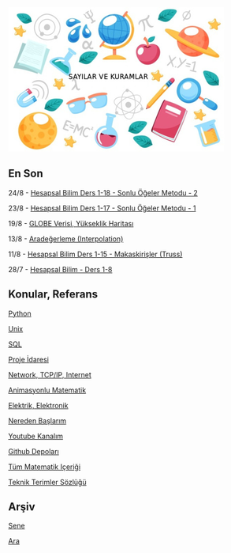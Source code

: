 
![](sk.jpg)

## En Son

24/8 - [Hesapsal Bilim Ders 1-18 - Sonlu Öğeler Metodu - 2](https://burakbayramli.github.io/dersblog/compscieng/compscieng_1_18/ders_118.html)

23/8 - [Hesapsal Bilim Ders 1-17 - Sonlu Öğeler Metodu - 1](https://burakbayramli.github.io/dersblog/compscieng/compscieng_1_17/ders_1.17.html)

19/8 - [GLOBE Verisi, Yükseklik Haritası](https://burakbayramli.github.io/dersblog/sk/2019/04/elevation.html#globe)

13/8 - [Aradeğerleme (Interpolation)](https://burakbayramli.github.io/dersblog/sk/2012/08/aradegerleme-interpolation.html)

11/8 - [Hesapsal Bilim Ders 1-15 - Makaskirişler (Truss)](https://burakbayramli.github.io/dersblog/compscieng/compscieng_1_15/ders_115.html)

28/7 - [Hesapsal Bilim - Ders 1-8](https://burakbayramli.github.io/dersblog/compscieng/compscieng_1_08/ders_18.html)

## Konular, Referans

[Python](2016/01/python-dil-ogrenimi.html)

[Unix](2020/07/unix.html)

[SQL](2012/03/sql.html)

[Proje İdaresi](2020/07/proje-idaresi.html)

[Network, TCP/IP, Internet](2000/10/network.html)

[Animasyonlu Matematik](https://www.youtube.com/channel/UCx64ou5qw0Q9LLkwE8xSNEg)

[Elektrik, Elektronik](2020/08/elektronik.html)

[Nereden Başlarım](2019/01/nereden.html)

[Youtube Kanalım](https://www.youtube.com/channel/UCMAUsgUq5ODy8kMnJlUBUdQ)

[Github Depoları](https://github.com/burakbayramli)

[Tüm Matematik Içeriği](https://burakbayramli.github.io/dersblog/)

[Teknik Terimler Sözlüğü](https://burakbayramli.github.io/dersblog/algs/dict/teknik_terimler_sozlugu.html)

## Arşiv

[Sene](year.html)

[Ara](ara.html)






